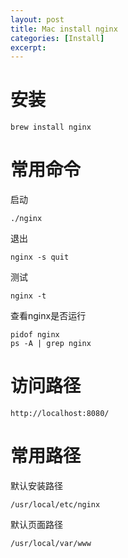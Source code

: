 ```yaml
---
layout: post
title: Mac install nginx
categories: [Install]
excerpt: 
---
```


# 安装
```
brew install nginx
```

# 常用命令
启动
```
./nginx
```

退出
```
nginx -s quit
```

测试
```
nginx -t
```

查看nginx是否运行
```
pidof nginx
ps -A | grep nginx
```

# 访问路径
```
http://localhost:8080/
```

# 常用路径

默认安装路径
```
/usr/local/etc/nginx
```

默认页面路径
```
/usr/local/var/www
```